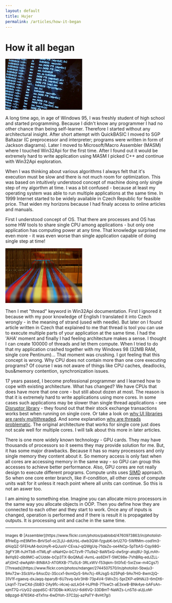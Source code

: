 ```yaml
---
layout: default
title: Hujer
permalink: /articles/how-it-began
---
```


How it all began
================

<img src="/img/assembler.jpg" class="floating-img"/>

A long time ago, in age of Windows 95, I was freshly student of high school and started programming. Because I didn't know any programmer I had no other chance than being self-learner. Therefore I started without any architectural insight. After short attempt with QuickBASIC I moved to SGP Baltazar (C preprocessor and interpreter; programs were written in form of Jackson diagrams). Later I moved to Microsoft/Macro Assembler (MASM) where I touched Win32Api for the first time. After I found out it would be extremely hard to write application using MASM I picked C++ and continue with Win32Api exploration.

When I was thinking about various algorithms I always felt that it's execution must be slow and there is not much room for optimization. This was based on intuitively understood concept of machine doing only single step of my algorthm at time. I was a bit confused - because at least my operating system was able to run multiple applications at the same time. In 1999 Internet started to be widely available in Czech Republic for feasible price. That widen my horizons because I had finaly access to online articles and manuals.

First I understood concept of OS. That there are processes and OS has some HW tools to share single CPU among applications - but only one application has computing power at any time. That knowledge surprised me even more - it was even worse than single application capable of doing single step at time!

<img src="/img/threads.jpg" class="floating-img"/>

Then I met "thread" keyword in Win32Api documentation. First I ignored it because with my poor knowledge of English I translated it into Czech wrongly - in the meaning of strand (used with needle). But later on I found article written in Czech that explained to me that thread is tool you can use to execute multiple parts of your application at the same time. I had the 'AHA' moment and finally I had feeling architecture makes a sense. I thought I can create 100000 of threads and let them compute. When I tried to do that my application crashed together with my Windows 98 (32MB RAM, single core Pentinum)... That moment was crushing. I got feeling that this concept is wrong. Why CPU does not contain more than one core executing programs? Of course I was not aware of things like CPU caches, deadlocks, bus&memory contention, synchronization issues.

17 years passed, I become professional programmer and I learned how to cope with existing architecture. What has changed? We have CPUs that does have more that one core - but still about dozen at most. The reason is that it is extremely hard to write applications using more cores. In some cases such applications may be slower than single thread applications - see [Disruptor library](https://lmax-exchange.github.io/disruptor/) - they found out that their stock exchange transactions works best when running on single core. Or take a look on [why UI libraries are rarely multithreaded](http://tecnologia.revistacocktel.com/multithreaded-toolkits-a-failed-dream/). And some explanation [why are threads problematic](https://web.stanford.edu/~ouster/cgi-bin/papers/threads.pdf). The original architecture that works for single core just does not scale well for multiple cores. I will talk about this more in later articles.

There is one more widely known technology - GPU cards. They may have thousands of processors so it seems they may provide solution for me. But, it has some major drawbacks. Because it has so many processors and only single memory they content about it. So memory access is only fast when all cores are accessing memory in the same way - so GPU can group this accesses to achieve better performance. Also, GPU cores are not really design to execute different programs. Compute units uses [SIMD](https://en.wikipedia.org/wiki/SIMD) approach. So when one core enter branch, like if-condition, all other cores of compute units wait for it unless it reach point where all units can continue. So this is not an aswer too.

I am aiming to something else. Imagine you can allocate micro processors in the same way you allocate objects in OOP. Then you define how they are connected to each other and they start to work. Once any of inputs is changed, operation is performed and if there is result it is propagated by outputs. It is processing unit and cache in the same time.

<hr/>

<small>
Images &copy; [Assembler](https://www.flickr.com/photos/pablobd/4760973863/in/photolist-8fHeEg-mE9M1m-BnVSof-oc2LjU-ddUrbL-dwb3QW-fzgubK-brU27G-5WRMm-cod1m3-dAiqQZ-5FEHuM-boUnyR-eQJuoV-CEvaJ-qQWgUq-71daZo-oe4NCp-5pTbAS-Cqy98G-3gFY3R-hJHTb8-nTMLqF-oNaHQv-bC7zvR-7Tu9a2-8aW5xQ-dw5rgr-atoj8U-3gLmAh-8eYq92-dib9MC-aCUdde-bCp3TX-BoQMuE-AvmL-as6DHT-5MC98e-7VhBRq-edJZLL-aFjGHZ-dwApWr-8tN8A3-ATGRXB-7Tu5L6-3RLxWV-f53qkm-5tGfxE-5xrZsw-m4Cgs7) [Threads](https://www.flickr.com/photos/ndanger/2744507570/in/photolist-5bwju3-9Av72w-3ScbYu-9AscDz-3Sccxf-9xmQyS-9Av7cj-4RJsgS-b25Pq6-9Av7HG-8wm2jQ-31V1f-rgaevq-dxJaqq-bparyB-6U7svq-bAr3H8-73p4V4-5WvZrj-5prZKP-e9hWJ3-6mDt6-LkqnT-7zwCXd-jSbB3-2Ay9fc-i4cwj-azLkG4-HJPhB-7TkwCt-aE3xwB-BNk4ye-bAFsAn-ejmT7Q-rUyG2-pppdSC-873DBk-kiKUzU-6di6VQ-33DBmT-NaWZs-LnSTd-aUjLoM-bBpzgd-876SKd-dTxfnx-6wDYoh-37C2pj-azPaTY-8vHt7g/)
</small>
